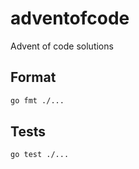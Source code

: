 # adventofcode

Advent of code solutions

## Format

```bash
go fmt ./...
```

## Tests

```bash
go test ./...
```
